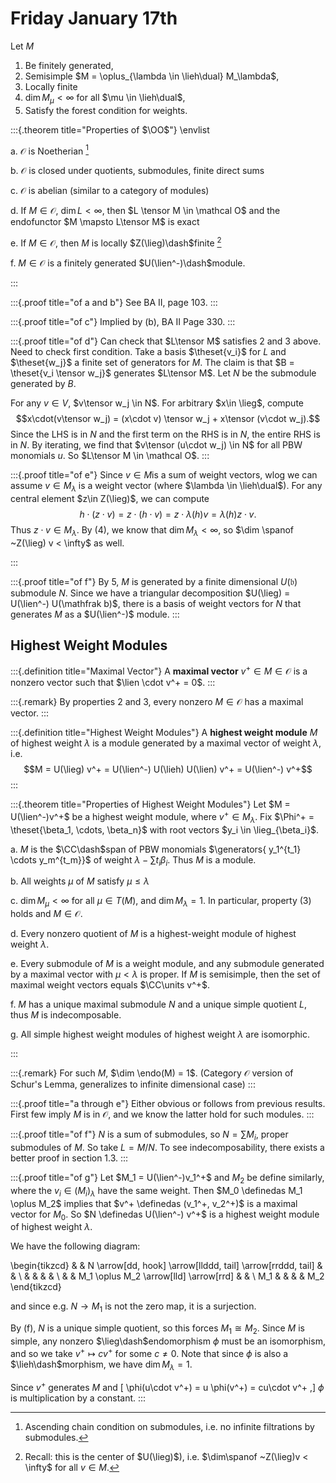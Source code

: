 # Friday January 17th

Let $M$ 

1. Be finitely generated, 
2. Semisimple $M = \oplus_{\lambda \in \lieh\dual} M_\lambda$, 
3. Locally finite 
4. $\dim M_\mu < \infty$ for all $\mu \in \lieh\dual$,
5. Satisfy the forest condition for weights.

:::{.theorem title="Properties of $\OO$"}
\envlist

a. $\mathcal O$ is Noetherian [^def_noetherian]


b. $\mathcal O$ is closed under quotients, submodules, finite direct sums

c. $\mathcal O$ is abelian (similar to a category of modules)

d. If $M\in \mathcal O$, $\dim L < \infty$, then $L \tensor M \in \mathcal O$ and the endofunctor $M \mapsto L\tensor M$ is exact

e. If $M\in \mathcal O$, then $M$ is locally $Z(\lieg)\dash$finite [^recall_center]

f. $M\in \mathcal O$ is a finitely generated $U(\lien^-)\dash$module.

[^def_noetherian]: Ascending chain condition on submodules, i.e. no infinite filtrations by submodules.

[^recall_center]: Recall: this is the center of $U(\lieg)$), i.e. $\dim\spanof ~Z(\lieg)v < \infty$ for all $v\in M$.

:::

:::{.proof title="of a and b"}
See BA II, page 103.
:::

:::{.proof title="of c"}
Implied by (b), BA II Page 330.
:::

:::{.proof title="of d"}
Can check that $L\tensor M$ satisfies 2 and 3 above.
Need to check first condition.
Take a basis $\theset{v_i}$ for $L$ and $\theset{w_j}$ a finite set of generators for $M$.
The claim is that $B = \theset{v_i \tensor w_j}$ generates $L\tensor M$.
Let $N$ be the submodule generated by $B$.

For any $v\in V$, $v\tensor w_j \in N$.
For arbitrary $x\in \lieg$, compute $$x\cdot(v\tensor w_j) = (x\cdot v) \tensor w_j + x\tensor (v\cdot w_j).$$
Since the LHS is in $N$ and the first term on the RHS is in $N$, the entire RHS is in $N$.
By iterating, we find that $v\tensor (u\cdot w_j) \in N$ for all PBW monomials $u$.
So $L\tensor M \in \mathcal O$.
:::

:::{.proof title="of e"}
Since $v\in M$is a sum of weight vectors, wlog we can assume $v \in M_\lambda$ is a weight vector (where $\lambda \in \lieh\dual$).
For any central element $z\in Z(\lieg)$, we can compute $$h\cdot(z\cdot v) = z \cdot (h\cdot v) = z \cdot \lambda(h) v = \lambda(h)z \cdot v.$$ 
Thus $z\cdot v\in M_\lambda$.
By (4), we know that $\dim M_\lambda < \infty$, so $\dim \spanof ~Z(\lieg) v < \infty$ as well.

:::

:::{.proof title="of f"}
By 5, $M$ is generated by a finite dimensional $U(\mathfrak b)$ submodule $N$.
Since we have a triangular decomposition $U(\lieg) = U(\lien^-) U(\mathfrak b)$, there is a basis of weight vectors for $N$ that generates $M$ as a $U(\lien^-)$ module.
:::


## Highest Weight Modules

:::{.definition title="Maximal Vector"}
A **maximal vector** $v^+ \in M \in \mathcal O$ is a nonzero vector such that $\lien \cdot v^+ = 0$.
:::

:::{.remark}
By properties 2 and 3, every nonzero $M\in \mathcal O$ has a maximal vector.
:::

:::{.definition title="Highest Weight Modules"}
A **highest weight module** $M$ of highest weight $\lambda$ is a module generated by a maximal vector of weight $\lambda$, i.e. 
$$M = U(\lieg) v^+ = U(\lien^-) U(\lieh) U(\lien) v^+ = U(\lien^-) v^+$$
:::

:::{.theorem title="Properties of Highest Weight Modules"}
Let $M = U(\lien^-)v^+$ be a highest weight module, where $v^+ \in M_\lambda$.
Fix $\Phi^+ = \theset{\beta_1, \cdots, \beta_n}$ with root vectors $y_i \in \lieg_{\beta_i}$.

a. $M$ is the $\CC\dash$span of PBW monomials $\generators{ y_1^{t_1} \cdots y_m^{t_m}}$ of weight $\lambda - \sum t_i \beta_i$.
  Thus $M$ is a module.

b. All weights $\mu$ of $M$ satisfy $\mu \leq \lambda$

c. $\dim M_\mu < \infty$ for all $\mu \in T(M)$, and $\dim M_\lambda = 1$.
  In particular, property (3) holds and $M \in \mathcal O$.

d. Every nonzero quotient of $M$ is a highest-weight module of highest weight $\lambda$.

e. Every submodule of $M$ is a weight module, and any submodule generated by a maximal vector with $\mu < \lambda$ is proper.
  If $M$ is semisimple, then the set of maximal weight vectors equals $\CC\units v^+$.

f. $M$ has a unique maximal submodule $N$ and a unique simple quotient $L$, thus $M$ is indecomposable.

g. All simple highest weight modules of highest weight $\lambda$ are isomorphic.

:::

   
:::{.remark}
For such $M$, $\dim \endo(M) = 1$. (Category $\mathcal O$ version of Schur's Lemma, generalizes to infinite dimensional case)
:::

:::{.proof title="a through e"}
Either obvious or follows from previous results.
First few imply $M$ is in $\mathcal O$, and we know the latter hold for such modules.
:::

:::{.proof title="of f"}
$N$ is a sum of submodules, so $N = \sum M_i$, proper submodules of $M$.
So take $L = M/N$.
To see indecomposability, there exists a better proof in section 1.3.
:::

:::{.proof title="of g"}
Let $M_1 = U(\lien^-)v_1^+$ and $M_2$ be define similarly, where the $v_i \in (M_i)_\lambda$ have the same weight.
Then $M_0 \definedas M_1 \oplus M_2$ implies that $v^+ \definedas (v_1^+, v_2^+)$ is a maximal vector for $M_0$.
So $N \definedas U(\lien^-) v^+$ is a highest weight module of highest weight $\lambda$.

We have the following diagram:


\begin{tikzcd}
               &  & N \arrow[dd, hook] \arrow[llddd, tail] \arrow[rrddd, tail] &  & \\
               &  &                                                            &  & \\
               &  & M_1 \oplus M_2 \arrow[lld] \arrow[rrd]                     &  & \\
M_1            &  &                                                            &  & M_2
\end{tikzcd}


and since e.g. $N \to M_1$ is not the zero map, it is a surjection.

By (f), $N$ is a unique simple quotient, so this forces $M_1 \cong M_2$.
Since $M$ is simple, any nonzero $\lieg\dash$endomorphism $\phi$ must be an isomorphism, and so we take $v^+ \mapsto cv^+$ for some $c\neq 0$.
Note that since $\phi$ is also a $\lieh\dash$morphism, we have $\dim M_\lambda = 1$.

Since $v^+$ generates $M$ and 
\[
\phi(u\cdot v^+) = u \phi(v^+) = cu\cdot v^+
,\]
$\phi$ is multiplication by a constant.
:::
  

